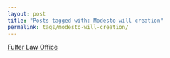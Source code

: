 ```yaml
---
layout: post
title: "Posts tagged with: Modesto will creation"
permalink: tags/modesto-will-creation/
---
```

[Fulfer Law Office](/2011/07/fulfer-law-office)
